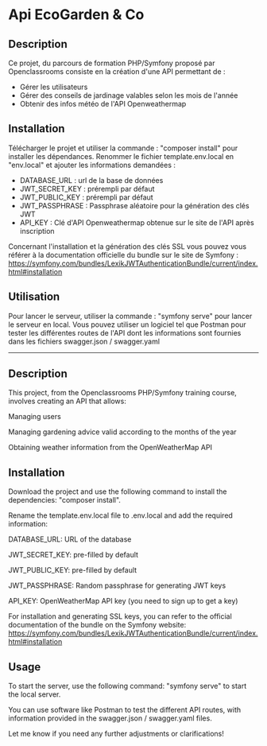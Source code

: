 # Api EcoGarden & Co

## Description

Ce projet, du parcours de formation PHP/Symfony proposé par Openclassrooms consiste en la création d'une API permettant
de :

- Gérer les utilisateurs
- Gérer des conseils de jardinage valables selon les mois de l'année
- Obtenir des infos météo de l'API Openweathermap

## Installation

Télécharger le projet et utiliser la commande : "composer install" pour installer les dépendances.
Renommer le fichier template.env.local en "env.local" et ajouter les informations demandées :
- DATABASE_URL : url de la base de données  
- JWT_SECRET_KEY : prérempli par défaut
- JWT_PUBLIC_KEY : prérempli par défaut
- JWT_PASSPHRASE : Passphrase aléatoire pour la génération des clés JWT
- API_KEY : Clé d'API Openweathermap obtenue sur le site de l'API après inscription

Concernant l'installation et la génération des clés SSL vous pouvez vous référer à la documentation officielle du bundle
sur le site de Symfony : https://symfony.com/bundles/LexikJWTAuthenticationBundle/current/index.html#installation

## Utilisation

Pour lancer le serveur, utiliser la commande : "symfony serve" pour lancer le serveur en local.
Vous pouvez utiliser un logiciel tel que Postman pour tester les différentes routes de l'API dont les informations sont
fournies dans les fichiers swagger.json / swagger.yaml

--------------------------------------------

## Description
This project, from the Openclassrooms PHP/Symfony training course, involves creating an API that allows:

Managing users

Managing gardening advice valid according to the months of the year

Obtaining weather information from the OpenWeatherMap API

## Installation
Download the project and use the following command to install the dependencies: "composer install".

Rename the template.env.local file to .env.local and add the required information:

DATABASE_URL: URL of the database

JWT_SECRET_KEY: pre-filled by default

JWT_PUBLIC_KEY: pre-filled by default

JWT_PASSPHRASE: Random passphrase for generating JWT keys

API_KEY: OpenWeatherMap API key (you need to sign up to get a key)

For installation and generating SSL keys, you can refer to the official documentation of the bundle on the Symfony website: https://symfony.com/bundles/LexikJWTAuthenticationBundle/current/index.html#installation

## Usage
To start the server, use the following command: "symfony serve" to start the local server.

You can use software like Postman to test the different API routes, with information provided in the swagger.json / swagger.yaml files.

Let me know if you need any further adjustments or clarifications!